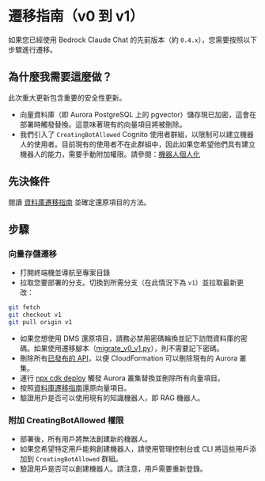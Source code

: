 # 遷移指南（v0 到 v1）

如果您已經使用 Bedrock Claude Chat 的先前版本（約 `0.4.x`），您需要按照以下步驟進行遷移。

## 為什麼我需要這麼做？

此次重大更新包含重要的安全性更新。

- 向量資料庫（即 Aurora PostgreSQL 上的 pgvector）儲存現已加密，這會在部署時觸發替換。這意味著現有的向量項目將被刪除。
- 我們引入了 `CreatingBotAllowed` Cognito 使用者群組，以限制可以建立機器人的使用者。目前現有的使用者不在此群組中，因此如果您希望他們具有建立機器人的能力，需要手動附加權限。請參閱：[機器人個人化](../../README.md#bot-personalization)

## 先決條件

閱讀 [資料庫遷移指南](./DATABASE_MIGRATION_zh-TW.md) 並確定還原項目的方法。

## 步驟

### 向量存儲遷移

- 打開終端機並導航至專案目錄
- 拉取您要部署的分支。切換到所需分支（在此情況下為 `v1`）並拉取最新更改：

```sh
git fetch
git checkout v1
git pull origin v1
```

- 如果您想使用 DMS 還原項目，請務必禁用密碼輪換並記下訪問資料庫的密碼。如果使用遷移腳本（[migrate_v0_v1.py](./migrate_v0_v1.py)），則不需要記下密碼。
- 刪除所有[已發布的 API](../PUBLISH_API_zh-TW.md)，以便 CloudFormation 可以刪除現有的 Aurora 叢集。
- 運行 [npx cdk deploy](../README.md#deploy-using-cdk) 觸發 Aurora 叢集替換並刪除所有向量項目。
- 按照[資料庫遷移指南](./DATABASE_MIGRATION_zh-TW.md)還原向量項目。
- 驗證用戶是否可以使用現有的知識機器人，即 RAG 機器人。

### 附加 CreatingBotAllowed 權限

- 部署後，所有用戶將無法創建新的機器人。
- 如果您希望特定用戶能夠創建機器人，請使用管理控制台或 CLI 將這些用戶添加到 `CreatingBotAllowed` 群組。
- 驗證用戶是否可以創建機器人。請注意，用戶需要重新登錄。

